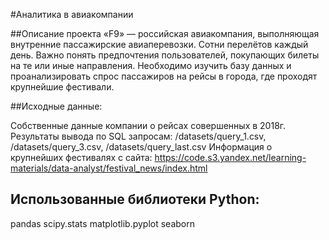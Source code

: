#Аналитика в авиакомпании

##Описание проекта 
«F9» — российская авиакомпания, выполняющая внутренние пассажирские авиаперевозки. Сотни перелётов каждый день. Важно понять предпочтения пользователей, покупающих билеты на те или иные направления. Необходимо  изучить базу данных и проанализировать спрос пассажиров на рейсы в города, где проходят крупнейшие фестивали.

##Исходные данные:

Собственные данные компании о рейсах совершенных в 2018г. 
Результаты вывода по SQL запросам: /datasets/query_1.csv, /datasets/query_3.csv, /datasets/query_last.csv
Информация о крупнейших фестивалях с сайта: 
https://code.s3.yandex.net/learning-materials/data-analyst/festival_news/index.html


## Использованные библиотеки Python:
pandas
scipy.stats
matplotlib.pyplot
seaborn
